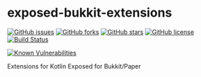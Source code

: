 # exposed-bukkit-extensions

[![GitHub issues](https://img.shields.io/github/issues/GiantTreeLP/exposed-bukkit-extensions.svg)](https://github.com/GiantTreeLP/exposed-bukkit-extensions/issues)
[![GitHub forks](https://img.shields.io/github/forks/GiantTreeLP/exposed-bukkit-extensions.svg)](https://github.com/GiantTreeLP/exposed-bukkit-extensions/network)
[![GitHub stars](https://img.shields.io/github/stars/GiantTreeLP/exposed-bukkit-extensions.svg)](https://github.com/GiantTreeLP/exposed-bukkit-extensions/stargazers)
[![GitHub license](https://img.shields.io/github/license/GiantTreeLP/exposed-bukkit-extensions.svg)](https://github.com/GiantTreeLP/exposed-bukkit-extensions/blob/master/LICENSE)
[![Build Status](https://ci.groundmc.net/buildStatus/icon?job=GroundMC/exposed-bukkit-extensions/master)](https://ci.groundmc.net/job/GroundMC/job/exposed-bukkit-extensions/job/master/)

[![Known Vulnerabilities](https://snyk.io/test/github/GiantTreeLP/exposed-bukkit-extensions/badge.svg?targetFile=pom.xml)](https://snyk.io/test/github/GiantTreeLP/exposed-bukkit-extensions?targetFile=pom.xml)

Extensions for Kotlin Exposed for Bukkit/Paper
